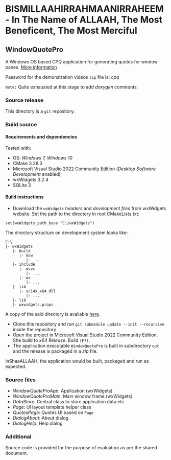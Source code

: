 # BISMILLAAHIRRAHMAANIRRAHEEM - In The Name of ALLAAH, The Most Beneficent, The Most Merciful

## WindowQuotePro

A Windows OS based CPQ application for generating quotes for window panes. [More information](https://www.MuhammadBilalKhan.com/work/WindowQuotePro)

Password for the demonstration videos `zip` file is: *cpq*

`Note:` Quite exhausted at this stage to add *doxygen* comments.

### Source release

This directory is a `git` repository.

### Build source

#### Requirements and dependencies

Tested with:

* OS: *Windows 7, Windows 10*
* CMake 3.28.3
* Microsoft Visual Studio 2022 Community Edition (*Desktop Software Development* enabled)
* wxWidgets 3.2.4
* SQLite 3

#### Build instructions

* Download the `wxWidgets` *headers* and *development files* from wxWidgets website. Set the path to the directory in root CMakeLists.txt:

```
set(wxWidgets_path_base "C:/wxWidgets")
```

The directory structure on development system looks like:

```
C:\
|- wxWidgets
   |- build
      |- msw
         |- ...
   |- include
      |- msvc
         |- ...
      |- wx
         |- ...
   |- lib
      |- vc14x_x64_dll
         |- ...
   |- lib
   |- wxwidgets.props
```

A copy of the said directory is available [here](https://www.MuhammadBilalKhan.com/work/WindowQuotePro).
* Clone this repository and run `git submodule update --init --recursive` inside the repository
* Open the project in Microsoft Visual Studio 2022 Community Edition. She build to *x64 Release*. Build `(F7)`.
* The application executable `WindowQuotePro` is built in subdirectory `out` and the release is packaged in a *zip* file.

InShaaALLAAH, the application would be built, packaged and run as expected.

### Source files

* *WindowQuoteProApp*: Application (wxWidgets)
* *WindowQuoteProMain*: Main window frame (wxWidgets)
* *DataStore*: Central class to store application data etc
* *Page*: UI layout template helper class
* *QuotesPage*: Quotes UI based on `Page`
* *DialogAbout*: About dialog
* *DialogHelp*: Help dialog

### Additional

Source code is provided for the purpose of evaluation as per the shared document.
